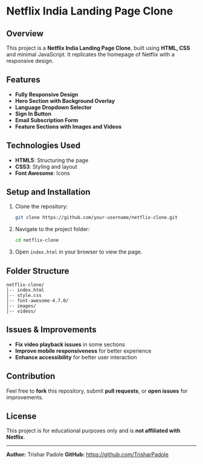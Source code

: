 # Netflix India Landing Page Clone

## Overview
This project is a **Netflix India Landing Page Clone**, built using **HTML, CSS** and minimal JavaScript. It replicates the homepage of Netflix with a responsive design.

## Features
- **Fully Responsive Design**
- **Hero Section with Background Overlay**
- **Language Dropdown Selector**
- **Sign In Button**
- **Email Subscription Form**
- **Feature Sections with Images and Videos**

## Technologies Used
- **HTML5**: Structuring the page
- **CSS3**: Styling and layout
- **Font Awesome**: Icons

## Setup and Installation
1. Clone the repository:
   ```sh
   git clone https://github.com/your-username/netflix-clone.git
   ```
2. Navigate to the project folder:
   ```sh
   cd netflix-clone
   ```
3. Open `index.html` in your browser to view the page.

## Folder Structure
```
netflix-clone/
│-- index.html
│-- style.css
│-- font-awesome-4.7.0/
│-- images/
│-- videos/
```

## Issues & Improvements
- **Fix video playback issues** in some sections
- **Improve mobile responsiveness** for better experience
- **Enhance accessibility** for better user interaction

## Contribution
Feel free to **fork** this repository, submit **pull requests**, or **open issues** for improvements.

## License
This project is for educational purposes only and is **not affiliated with Netflix**.

---
**Author:** Trishar Padole 
**GitHub:** https://github.com/TrisharPadole

